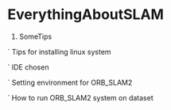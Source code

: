 # EverythingAboutSLAM

1. SomeTips

` Tips for installing linux system

` IDE chosen

` Setting environment for ORB_SLAM2

` How to run ORB_SLAM2 system on dataset


